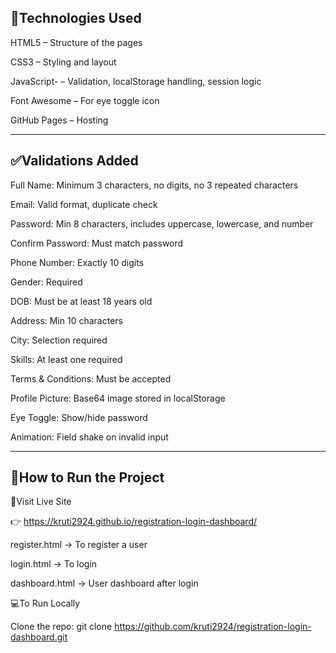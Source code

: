 ## 🚀Technologies Used

HTML5 – Structure of the pages

CSS3 – Styling and layout

JavaScript- – Validation, localStorage handling, session logic

Font Awesome – For eye toggle icon

GitHub Pages – Hosting

---

## ✅Validations Added

Full Name: Minimum 3 characters, no digits, no 3 repeated characters

Email: Valid format, duplicate check

Password: Min 8 characters, includes uppercase, lowercase, and number

Confirm Password: Must match password

Phone Number: Exactly 10 digits

Gender: Required

DOB: Must be at least 18 years old

Address: Min 10 characters

City: Selection required

Skills: At least one required

Terms & Conditions: Must be accepted

Profile Picture: Base64 image stored in localStorage

Eye Toggle: Show/hide password

Animation: Field shake on invalid input

---

## 🧭How to Run the Project

🔗Visit Live Site

👉 https://kruti2924.github.io/registration-login-dashboard/

register.html → To register a user

login.html → To login

dashboard.html → User dashboard after login

💻To Run Locally 

Clone the repo: git clone https://github.com/kruti2924/registration-login-dashboard.git
